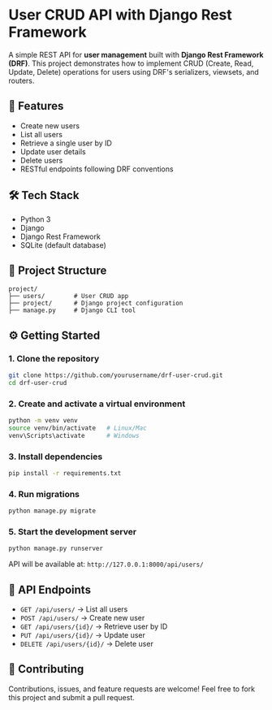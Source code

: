 # User CRUD API with Django Rest Framework

A simple REST API for **user management** built with **Django Rest Framework (DRF)**. This project demonstrates how to implement CRUD (Create, Read, Update, Delete) operations for users using DRF's serializers, viewsets, and routers.

## 🚀 Features

* Create new users
* List all users
* Retrieve a single user by ID
* Update user details
* Delete users
* RESTful endpoints following DRF conventions

## 🛠️ Tech Stack

* Python 3
* Django
* Django Rest Framework
* SQLite (default database)

## 📂 Project Structure

```
project/
├── users/        # User CRUD app
├── project/      # Django project configuration
├── manage.py     # Django CLI tool
```

## ⚙️ Getting Started

### 1. Clone the repository

```bash
git clone https://github.com/yourusername/drf-user-crud.git
cd drf-user-crud
```

### 2. Create and activate a virtual environment

```bash
python -m venv venv
source venv/bin/activate   # Linux/Mac
venv\Scripts\activate      # Windows
```

### 3. Install dependencies

```bash
pip install -r requirements.txt
```

### 4. Run migrations

```bash
python manage.py migrate
```

### 5. Start the development server

```bash
python manage.py runserver
```

API will be available at: `http://127.0.0.1:8000/api/users/`

## 📌 API Endpoints

* `GET /api/users/` → List all users
* `POST /api/users/` → Create new user
* `GET /api/users/{id}/` → Retrieve user by ID
* `PUT /api/users/{id}/` → Update user
* `DELETE /api/users/{id}/` → Delete user

## 🤝 Contributing

Contributions, issues, and feature requests are welcome! Feel free to fork this project and submit a pull request.